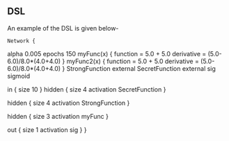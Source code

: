 ## DSL
An example of the DSL is given below-

	Network {
 alpha 0.005
 epochs 150
 myFunc(x) {
   function = 5.0 + 5.0
   derivative = (5.0-6.0)/8.0*(4.0+4.0)
  }
  myFunc2(x) {
   function = 5.0 + 5.0
   derivative = (5.0-6.0)/8.0*(4.0+4.0)
  }
  StrongFunction external
  SecretFunction external
  sig sigmoid 
  
 in {
  size 10
 }
 hidden {
  size 4
  activation SecretFunction
 }

 hidden {
  size 4
  activation StrongFunction
 }

 hidden {
  size 3
  activation myFunc
 }

 out {
  size 1
  activation sig
 }
}
